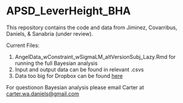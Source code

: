 # APSD_LeverHeight_BHA
This repository contains the code and data from Jiminez, Covarribus, Daniels, & Sanabria (under review).

Current Files:
1. AngelData_wConstraint_wSigmaLM_altVersionSubj_Lazy.Rmd for running the full Bayesian analysis
2. Input and output data can be found in relevant .csvs
3. Data too big for Dropbox can be found [here](https://www.dropbox.com/scl/fo/gkcn76v3tntls0lhxgowt/ACHSBus2pDw4QXTAsTpc0ng?rlkey=zgxuj3y3w1ribko5otof6920y&st=xj4t8tg6&dl=0)

For questionon Bayesian analysis please email Carter at carter.wa.daniels@gmail.com 
